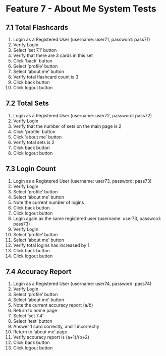 # Feature 7 - About Me System Tests
## 7.1 Total Flashcards
1. Login as a Registered User (username: user71, password: pass71)
2. Verify Login
3. Select ‘set 7.1’ button 
4. Verify that there are 3 cards in this set 
5. Click 'back' button 
6. Select ‘profile’ button 
7. Select ‘about me’ button 
8. Verify total flashcard count is 3 
9. Click back button 
10. Click logout button

## 7.2 Total Sets
1. Login as a Registered User (username: user72, password: pass72)
2. Verify Login
3. Verify that the number of sets on the main page is 2 
4. Click 'profile' button 
5. Click 'about me' button 
6. Verify total sets is 2 
7. Click back button 
8. Click logout button

## 7.3 Login Count
1. Login as a Registered User (username: user73, password: pass73)
2. Verify Login
3. Select ‘profile’ button
4. Select ‘about me’ button
5. Note the current number of logins
6. Click back button
7. Click logout button
8. Login again as the same registered user (username: user73, password: pass73)
9. Verify Login
10. Select ‘profile’ button 
11. Select ‘about me’ button
12. Verify total logins has increased by 1
13. Click back button
14. Click logout button

## 7.4 Accuracy Report
1. Login as a Registered User (username: user74, password: pass74)
2. Verify Login
3. Select ‘profile’ button 
4. Select ‘about me’ button
5. Note the current accuracy report (a/b)
6. Return to home page
7. Select ‘set 7.4’
8. Select ‘test’ button
9. Answer 1 card correctly, and 1 incorrectly
10. Return to ‘about me’ page
11. Verify accuracy report is (a+1)/(b+2)
12. Click back button
13. Click logout button